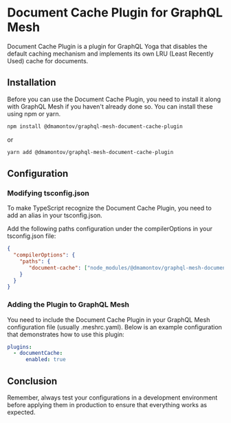 # Document Cache Plugin for GraphQL Mesh

Document Cache Plugin is a plugin for GraphQL Yoga that disables the default caching mechanism and implements its own LRU (Least Recently Used) cache for documents.

## Installation

Before you can use the Document Cache Plugin, you need to install it along with GraphQL Mesh if you haven't already done so. You can install these using npm or yarn.

```bash
npm install @dmamontov/graphql-mesh-document-cache-plugin
```

or

```bash
yarn add @dmamontov/graphql-mesh-document-cache-plugin
```

## Configuration

### Modifying tsconfig.json

To make TypeScript recognize the Document Cache Plugin, you need to add an alias in your tsconfig.json.

Add the following paths configuration under the compilerOptions in your tsconfig.json file:

```json
{
  "compilerOptions": {
    "paths": {
       "document-cache": ["node_modules/@dmamontov/graphql-mesh-document-cache-plugin"]
    }
  }
}
```

### Adding the Plugin to GraphQL Mesh

You need to include the Document Cache Plugin in your GraphQL Mesh configuration file (usually .meshrc.yaml). Below is an example configuration that demonstrates how to use this plugin:

```yaml
plugins:
  - documentCache:
      enabled: true
```

## Conclusion

Remember, always test your configurations in a development environment before applying them in production to ensure that everything works as expected.